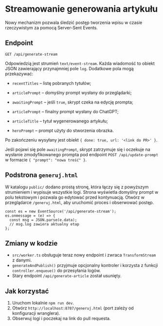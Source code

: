 # Streamowanie generowania artykułu

Nowy mechanizm pozwala śledzić postęp tworzenia wpisu w czasie rzeczywistym za pomocą Server-Sent Events.

## Endpoint

```
GET /api/generate-stream
```

Odpowiedzią jest strumień `text/event-stream`. Każda wiadomość to obiekt JSON zawierający przynajmniej pole `log`. Dodatkowe pola mogą przekazywać:

- `recentTitles` – listę pobranych tytułów;
- `articlePrompt` – domyślny prompt wysłany do przeglądarki;
- `awaitingPrompt` – jeśli `true`, skrypt czeka na edycję prompta;

- `articlePrompt` – finalny prompt wysłany do ChatGPT;

- `articleTitle` – tytuł wygenerowanego artykułu;
- `heroPrompt` – prompt użyty do stworzenia obrazka.

Po zakończeniu wysyłany jest obiekt `{ done: true, url: '<link do PR>' }`.

Jeśli pojawi się pole `awaitingPrompt`, skrypt zatrzymuje się i oczekuje na
wysłanie zmodyfikowanego prompta pod endpoint `POST /api/update-prompt` w
formacie `{ "prompt": "nowa treść" }`.

## Podstrona `generuj.html`

W katalogu `public/` dodano prostą stronę, która łączy się z powyższym strumieniem i wypisuje wszystkie logi. Strona wyświetla domyślny prompt w polu tekstowym i pozwala go edytować przed kontynuacją. Otwórz w przeglądarce `/generuj.html`, aby uruchomić proces i obserwować postęp.

```
const es = new EventSource('/api/generate-stream');
es.onmessage = (e) => {
  const msg = JSON.parse(e.data);
  // msg.log zawiera aktualny etap
};
```

## Zmiany w kodzie

- `src/worker.ts` obsługuje teraz nowy endpoint i zwraca `TransformStream` z danymi.
- `generateAndPublish()` przyjmuje opcjonalny kontroler i korzysta z funkcji `controller.enqueue()` do przesyłania logów.
- Stary endpoint `/api/generate-article` został usunięty.

## Jak korzystać

1. Uruchom lokalnie `npm run dev`.
2. Otwórz `http://localhost:8787/generuj.html` (port zależy od konfiguracji wranglera).
3. Obserwuj logi i poczekaj na link do pull requesta.
